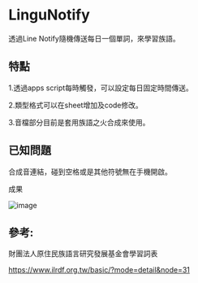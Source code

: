 # LinguNotify
透過Line Notify隨機傳送每日一個單詞，來學習族語。

## 特點
1.透過apps script每時觸發，可以設定每日固定時間傳送。

2.類型格式可以在sheet增加及code修改。

3.音檔部分目前是套用族語之火合成來使用。

## 已知問題
合成音連結，碰到空格或是其他符號無在手機開啟。

成果

![image](https://github.com/ss1111119/LinguNotify/assets/5415354/3128d115-3754-4192-a679-b32faadc5632)


## 參考:
財團法人原住民族語言研究發展基金會學習詞表

https://www.ilrdf.org.tw/basic/?mode=detail&node=31

